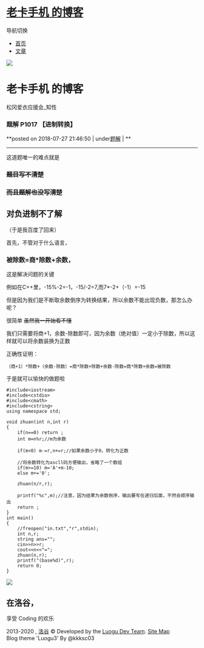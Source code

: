 #  [老卡手机 的博客](.)

导航切换

  * [首页](.)
  * [文章](.)

![](https://cdn.luogu.com.cn/upload/usericon/80407.png)

# 老卡手机 的博客

松冈爱衣应援会_知性

###  题解 P1017 【进制转换】

**posted on 2018-07-27 21:46:50 | under[题解](.#type=题解) | **

* * *

这道题唯一的难点就是

### ~~题目写不清楚~~

### ~~而且题解也没写清楚~~

## 对负进制不了解

（于是我百度了回来）

首先，不管对于什么语言，

### 被除数=商*除数+余数，

这是解决问题的关键

例如在C++里，-15%-2=-1，-15/-2=7,而7*-2+（-1）=-15

但是因为我们是不断取余数倒序为转换结果，所以余数不能出现负数，那怎么办呢？

很简单 ~~虽然我一开始看不懂~~

我们只需要将商+1，余数-除数即可，因为余数（绝对值）一定小于除数，所以这样就可以将余数装换为正数

正确性证明：

    
    
    （商+1）*除数+（余数-除数）=商*除数+除数+余数-除数=商*除数+余数=被除数

于是就可以愉快的做题啦

    
    
    #include<iostream>
    #include<cstdio>
    #include<cmath>
    #include<cstring>
    using namespace std;
    
    void zhuan(int n,int r)
    {
        if(n==0) return ;
        int m=n%r;//m为余数 
    
        if(m<0) m-=r,n+=r;//如果余数小于0，转化为正数
    
        //将余数转化为ascll码方便输出，省略了一个数组 
        if(m>=10) m='A'+m-10;
        else m+='0';
    
        zhuan(n/r,r);
    
        printf("%c",m);//注意，因为结果为余数倒序，输出要写在递归后面，不然会顺序输出 
        return ;
    }
    int main()
    {
        //freopen("in.txt","r",stdin);
        int n,r;
        string ans="";
        cin>>n>>r;
        cout<<n<<"=";
        zhuan(n,r);
        printf("(base%d)",r);
        return 0;
    }

  

![](//cdn.luogu.com.cn/images/logo_white_3.png)

## 在洛谷，  
享受 Coding 的欢乐

2013-2020 , [洛谷](https://www.luogu.com.cn) © Developed by the [Luogu Dev Team](https://github.com/luogu-dev). [Site Map](_sitemap)   
Blog theme 'Luogu3' By @kkksc03

